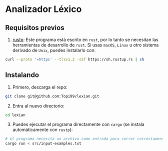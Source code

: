 # Analizador Léxico

## Requisitos previos

1. [rustp](https://www.rust-lang.org/tools/install): Este programa está escrito en `rust`, por lo tanto se necesitan las herramientas de desarrollo de `rust`. Si usas `macOS`, `Linux` u otro sistema derivado de `Unix`, puedes instalarlo con:
  ```bash
  curl --proto '=https' --tlsv1.2 -sSf https://sh.rustup.rs | sh
  ```

## Instalando

1. Primero, descarga el repo:
  ```bash
  git clone git@github.com:Topi99/lexian.git
  ```

2. Entra al nuevo directorio:
  ```bash
  cd lexian
  ```

3. Puedes ejecutar el programa directamente con `cargo` (se instala automáticamente con `rustp`):
  ```bash
  # el programa necesita un archivo como entrada para correr correctamente
  cargo run < src/input-examples.txt
  ```
